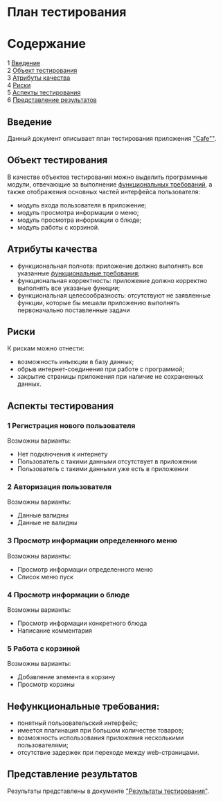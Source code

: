 # План тестирования

# Содержание
1 [Введение](#1)  
2 [Объект тестирования](#2)  
3 [Атрибуты качества](#3)  
4 [Риски](#4)  
5 [Аспекты тестирования](#5)  
6 [Представление результатов](#6)  

## Введение<a name="1"></a>

Данный документ описывает план тестирования приложения ["Cafe""](https://github.com/KirillBelitsky/Cafe).

## Объект тестирования<a name="2"></a>

В качестве объектов тестирования можно выделить программные модули, отвечающие за выполнение [функциональных требований](https://github.com/KirillBelitsky/Cafe/blob/master/Documents/Requirements/RequirementsDocument.md), а также отображения основных частей интерфейса пользователя:

* модуль входа пользователя в приложение;
* модуль просмотра информации о меню;
* модуль просмотра информации о блюде;
* модуль работы с корзиной. 

## Атрибуты качества<a name="3"></a>
- функциональная полнота: приложение должно выполнять все указанные [функциональные требования](https://github.com/KirillBelitsky/Cafe/blob/master/Documents/Requirements/RequirementsDocument.md);
- функциональная корректность: приложение должно корректно выполнять все указаные функции;
- функциональная целесообразность: отсутствуют не заявленные функции, которые бы мешали приложению выполнять первоначально поставленные задачи

## Риски<a name="4"></a>

К рискам можно отнести:
* возможность инъекции в базу данных;
* обрыв интернет-соединения при работе с программой;
* закрытие страницы приложения при наличие не сохраненных данных.

## Аспекты тестирования<a name="5"></a>

### 1 Регистрация нового пользователя
Возможны варианты:
* Нет подключения к интернету
* Пользователь с такими данными отсутствует в приложении
* Пользователь с такими данными уже есть в приложении

### 2 Авторизация пользователя
Возможны варианты:
* Данные валидны
* Данные не валидны

### 3 Просмотр информации определенного меню
Возможны варианты:
* Просмотр информации определенного меню
* Список меню пуск

### 4 Просмотр информации о блюде
Возможны варианты:
* Просмотр информации конкретного блюда
* Написание комментария

### 5 Работа с корзиной
Возможны варианты:
* Добавление элемента в корзину
* Просмотр корзины

## Нефункциональные требования:
* понятный пользовательский интерфейс;
* имеется плагинация при большом количестве товаров;
* возможность использования приложения несколькими пользователями;
* отсутствие задержек при переходе между web-страницами.

## Представление результатов<a name="6"></a>

Результаты представлены  в документе ["Результаты тестирования"](https://github.com/Dmitry720/WebTasker/blob/master/Tests/TestResults.md).
